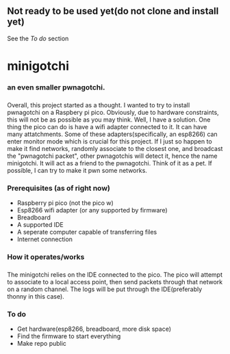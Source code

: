 ## Not ready to be used yet(do not clone and install yet)
See the _To do_ section
# minigotchi
###
### an even smaller pwnagotchi.
###
Overall, this project started as a thought. I wanted to try to install pwnagotchi on a Raspbery pi pico. Obviously, due to hardware constraints, this will not be as possible as you may think. Well, I have a solution. One thing the pico can do is have a wifi adapter connected to it. It can have many attatchments. Some of these adapters(specifically, an esp8266) can enter monitor mode which is crucial for this project. If I just so happen to make it find networks, randomly associate to the closest one, and broadcast the "pwnagotchi packet", other pwnagotchis will detect it, hence the name minigotchi. It will act as a friend to the pwnagotchi. Think of it as a pet. If possible, I can try to make it pwn some networks.
###
### Prerequisites (as of right now)
- Raspberry pi pico (not the pico w)
- Esp8266 wifi adapter (or any supported by firmware)
- Breadboard
- A supported IDE
- A seperate computer capable of transferring files
- Internet connection
###
### How it operates/works
###
The minigotchi relies on the IDE connected to the pico. The pico will attempt to associate to a local access point, then send packets through that network on a random channel. The logs will be put through the IDE(preferably thonny in this case).
###
### To do
- Get hardware(esp8266, breadboard, more disk space)
- Find the firmware to start everything
- Make repo public
###
